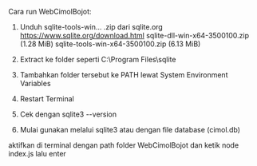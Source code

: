 Cara run WebCimolBojot:

1. Unduh sqlite-tools-win… .zip dari sqlite.org
https://www.sqlite.org/download.html
sqlite-dll-win-x64-3500100.zip (1.28 MiB)
sqlite-tools-win-x64-3500100.zip (6.13 MiB)

2. Extract ke folder seperti C:\Program Files\sqlite

3. Tambahkan folder tersebut ke PATH lewat System Environment Variables

4. Restart Terminal

5. Cek dengan sqlite3 --version

6. Mulai gunakan melalui sqlite3 atau dengan file database (cimol.db)

aktifkan di terminal dengan path folder WebCimolBojot dan ketik node index.js lalu enter
